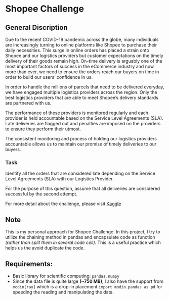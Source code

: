 # Shopee Challenge
## General Discription
Due to the recent COVID-19 pandemic across the globe, many individuals are increasingly turning to online platforms like Shopee to purchase their daily necessities. This surge in online orders has placed a strain onto Shopee and our logistics providers but customer expectations on the timely delivery of their goods remain high. On-time delivery is arguably one of the most important factors of success in the eCommerce industry and now more than ever, we need to ensure the orders reach our buyers on time in order to build our users’ confidence in us.

In order to handle the millions of parcels that need to be delivered everyday, we have engaged multiple logistics providers across the region. Only the best logistics providers that are able to meet Shopee’s delivery standards are partnered with us.

The performance of these providers is monitored regularly and each provider is held accountable based on the Service Level Agreements (SLA). Late deliveries are flagged out and penalties are imposed on the providers to ensure they perform their utmost.

The consistent monitoring and process of holding our logistics providers accountable allows us to maintain our promise of timely deliveries to our buyers.

### Task
Identify all the orders that are considered late depending on the Service Level Agreements (SLA) with our Logistics Provider.

For the purpose of this question, assume that all deliveries are considered successful by the second attempt.

For more detail about the challenge, please visit 
[Kaggle](https://www.kaggle.com/competitions/open-shopee-code-league-logistic/overview)

## Note
This is my personal approach for Shopee Challenge. In this project, I try to utilize the chaining method
in pandas and encapsulate code as function _(rather than split them in several code cell)_. This is a useful
practice which helps us the avoid duplicate the code.

## Requirements:
- Basic library for scientific computing: `pandas`, `numpy`
- Since the data file is quite large **(~750 MB)**, I also have the support from `modin[ray]`
which is a drop-in placement `import modin.pandas as pd` for speeding the reading and manipulating
the data.